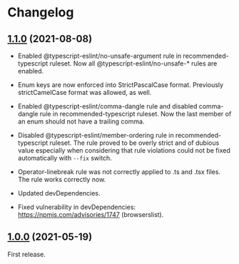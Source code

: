 <div lang="en-GB">

# Changelog

<!-- New entries inserted automatically after this line -->

## [1.1.0](https://github.com/response200/eslint-config/compare/v1.0.0...v1.1.0) (2021-08-08)

- Enabled @typescript-eslint/no-unsafe-argument rule in recommended-typescript
  ruleset. Now all @typescript-eslint/no-unsafe-* rules are enabled.
- Enum keys are now enforced into StrictPascalCase format. Previously
  strictCamelCase format was allowed, as well.
- Enabled @typescript-eslint/comma-dangle rule and disabled comma-dangle rule in
  recommended-typescript ruleset. Now the last member of an enum should not have
  a trailing comma.
- Disabled @typescript-eslint/member-ordering rule in recommended-typescript
  ruleset. The rule proved to be overly strict and of dubious value especially
  when considering that rule violations could not be fixed automatically with
  `--fix` switch.
- Operator-linebreak rule was not correctly applied to .ts and .tsx files. The
  rule works correctly now.

- Updated devDependencies.
- Fixed vulnerability in devDependencies: https://npmjs.com/advisories/1747 (browserslist).

## [1.0.0](https://github.com/response200/eslint-config/compare/v0.0.0...v1.0.0) (2021-05-19)

First release.

</div>
